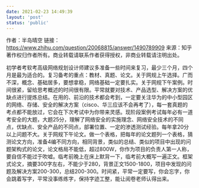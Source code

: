 ```yaml
---
date: 2021-02-23 14:49:39
layout: 'post'
status: 'public'
---
```

作者：半岛晴空
链接：https://www.zhihu.com/question/20068815/answer/1490789909
来源：知乎
著作权归作者所有。商业转载请联系作者获得授权，非商业转载请注明出处。

初学者考软考高级网络规划设计师建议多准备一些时间来复习，最少三个月，四个月是最为适合的。复习备考的重点：教材、真题、论文。关于网规上午选择。广而不深，概念、基础居多，要想拿稳，网络基础一定要扎实。关于网规下午案例。时间很紧，留给思考概述的时间很有限。平常就要对技术、产品选型、解决方案的优缺点进行提炼总结。在用的、前沿的技术都会考到，一定要关注华为的中小型园区的网络、存储、安全的解决方案（cisco、华三应该不会再考了），每一套真题的考点都不能放过，它会在下次考试中为你带来灵感。现阶段案例考试每年必有一道考安全的大题，大题25分，理解了网络安全的实施理念、网络安全技术的不同点，优缺点、安全产品的不同点，部署位置、一定的渗透测试经验。每年拿20分以上问题不大。关于网规下午论文。做一个表格，把每年的论文题列一个表格，猜测论文方向，准备4编不同方向，相同背景，类似的总结、类似的项目中出现的问题架构式的论文，论文格局不能低，超过800W，你作为项目的负责人第一人称，要自信不能过于吹嘘。临考前晚上在床上默背一下，临考前大概写一遍正文。框架式论文，摘要300字左右，不能少于280，背景正文1500-1800，项目中发现的问题及解决方案200-300，总结200-300。时间紧，平常一定要写，你会忘字，你会跳着写字，平常没事练练字，保持字迹工整，能让阅卷老师认得出来。